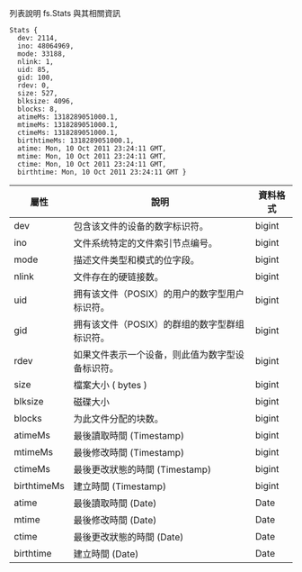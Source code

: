 列表說明 fs.Stats 與其相關資訊

```
Stats {
  dev: 2114,
  ino: 48064969,
  mode: 33188,
  nlink: 1,
  uid: 85,
  gid: 100,
  rdev: 0,
  size: 527,
  blksize: 4096,
  blocks: 8,
  atimeMs: 1318289051000.1,
  mtimeMs: 1318289051000.1,
  ctimeMs: 1318289051000.1,
  birthtimeMs: 1318289051000.1,
  atime: Mon, 10 Oct 2011 23:24:11 GMT,
  mtime: Mon, 10 Oct 2011 23:24:11 GMT,
  ctime: Mon, 10 Oct 2011 23:24:11 GMT,
  birthtime: Mon, 10 Oct 2011 23:24:11 GMT }
```

| 屬性 | 說明 |  資料格式 | 
| -------- | -------- | -------- | 
| dev     | 包含该文件的设备的数字标识符。  | bigint |
| ino     | 文件系统特定的文件索引节点编号。  | bigint |
| mode     | 描述文件类型和模式的位字段。  | bigint |
| nlink     | 文件存在的硬链接数。  | bigint |
| uid     | 拥有该文件（POSIX）的用户的数字型用户标识符。  | bigint |
| gid     | 拥有该文件（POSIX）的群组的数字型群组标识符。  | bigint |
| rdev     | 如果文件表示一个设备，则此值为数字型设备标识符。  | bigint |
| size     | 檔案大小 ( bytes ) | bigint |
| blksize     | 磁碟大小     | bigint |
| blocks     | 为此文件分配的块数。     | bigint |
| atimeMs     | 最後讀取時間 (Timestamp)   | bigint |
| mtimeMs     |  最後修改時間 (Timestamp)      | bigint |
| ctimeMs     | 最後更改狀態的時間 (Timestamp)      | bigint |
| birthtimeMs     | 建立時間 (Timestamp)      | bigint |
| atime     | 最後讀取時間 (Date)     |  Date |
| mtime     | 最後修改時間 (Date)     |  Date |
| ctime     | 最後更改狀態的時間 (Date)      | Date |
| birthtime     | 建立時間 (Date)    | Date |
